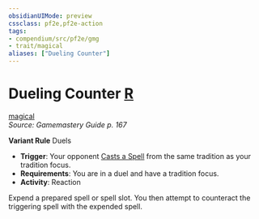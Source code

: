```yaml
---
obsidianUIMode: preview
cssclass: pf2e,pf2e-action
tags:
- compendium/src/pf2e/gmg
- trait/magical
aliases: ["Dueling Counter"]
---
```

# Dueling Counter [R](chapter-9-playing-the-game.md#Actions "Reaction")
[magical](magical.md "Magical Item Trait")  
*Source: Gamemastery Guide p. 167*  

**Variant Rule** Duels
- **Trigger**: Your opponent [Casts a Spell](cast-a-spell.md) from the same tradition as your tradition focus.
- **Requirements**: You are in a duel and have a tradition focus.
- **Activity**: Reaction

Expend a prepared spell or spell slot. You then attempt to counteract the triggering spell with the expended spell.